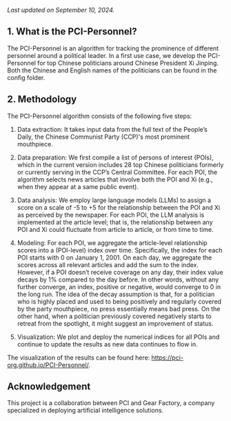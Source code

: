 _Last updated on September 10, 2024._

## 1. What is the PCI-Personnel?

The PCI-Personnel is an algorithm for tracking the prominence of different personnel around a political leader. In a first use case, we develop the PCI-Personnel for top Chinese politicians around Chinese President Xi Jinping. Both the Chinese and English names of the politicians can be found in the config folder. 

## 2. Methodology

The PCI-Personnel algorithm consists of the following five steps:

1. Data extraction: It takes input data from the full text of the People’s Daily, the Chinese Communist Party (CCP)'s most prominent mouthpiece.

2. Data preparation: We first compile a list of persons of interest (POIs), which in the current version includes 28 top Chinese politicians formerly or currently serving in the CCP’s Central Committee. For each POI, the algorithm selects news articles that involve both the POI and Xi (e.g., when they appear at a same public event).

3. Data analysis: We employ large language models (LLMs) to assign a score on a scale of -5 to +5 for the relationship between the POI and Xi as perceived by the newspaper. For each POI, the LLM analysis is implemented at the article level; that is, the relationship between any POI and Xi could fluctuate from article to article, or from time to time.

4. Modeling: For each POI, we aggregate the article-level relationship scores into a (POI-level) index over time. Specifically, the index for each POI starts with 0 on January 1, 2001. On each day, we aggregate the scores across all relevant articles and add the sum to the index. However, if a POI doesn’t receive coverage on any day, their index value decays by 1% compared to the day before. In other words, without any further converge, an index, positive or negative, would converge to 0 in the long run. The idea of the decay assumption is that, for a politician who is highly placed and used to being positively and regularly covered by the party mouthpiece, no press essentially means bad press. On the other hand, when a politician previously covered negatively starts to retreat from the spotlight, it might suggest an improvement of status.

5. Visualization: We plot and deploy the numerical indices for all POIs and continue to update the results as new data continues to flow in.

The visualization of the results can be found here: https://pci-org.github.io/PCI-Personnel/.

## Acknowledgement

This project is a collaboration between PCI and Gear Factory, a company specialized in deploying artificial intelligence solutions.